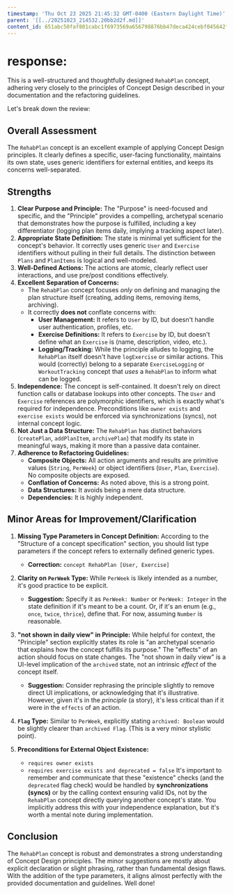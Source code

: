 ```yaml
---
timestamp: 'Thu Oct 23 2025 21:45:32 GMT-0400 (Eastern Daylight Time)'
parent: '[[../20251023_214532.20bb2d2f.md]]'
content_id: 651abc50faf801cabc1f6973569a656798876bb47deca424cebf045642f8887c
---
```


# response:

This is a well-structured and thoughtfully designed `RehabPlan` concept, adhering very closely to the principles of Concept Design described in your documentation and the refactoring guidelines.

Let's break down the review:

## Overall Assessment

The `RehabPlan` concept is an excellent example of applying Concept Design principles. It clearly defines a specific, user-facing functionality, maintains its own state, uses generic identifiers for external entities, and keeps its concerns well-separated.

## Strengths

1. **Clear Purpose and Principle:** The "Purpose" is need-focused and specific, and the "Principle" provides a compelling, archetypal scenario that demonstrates how the purpose is fulfilled, including a key differentiator (logging plan items daily, implying a tracking aspect later).
2. **Appropriate State Definition:** The state is minimal yet sufficient for the concept's behavior. It correctly uses generic `User` and `Exercise` identifiers without pulling in their full details. The distinction between `Plans` and `PlanItems` is logical and well-modeled.
3. **Well-Defined Actions:** The actions are atomic, clearly reflect user interactions, and use pre/post conditions effectively.
4. **Excellent Separation of Concerns:**
   * The `RehabPlan` concept focuses *only* on defining and managing the plan structure itself (creating, adding items, removing items, archiving).
   * It correctly **does not** conflate concerns with:
     * **User Management:** It refers to `User` by ID, but doesn't handle user authentication, profiles, etc.
     * **Exercise Definitions:** It refers to `Exercise` by ID, but doesn't define what an `Exercise` is (name, description, video, etc.).
     * **Logging/Tracking:** While the principle alludes to logging, the `RehabPlan` itself doesn't have `logExercise` or similar actions. This would (correctly) belong to a separate `ExerciseLogging` or `WorkoutTracking` concept that *uses* a `RehabPlan` to inform what can be logged.
5. **Independence:** The concept is self-contained. It doesn't rely on direct function calls or database lookups into other concepts. The `User` and `Exercise` references are polymorphic identifiers, which is exactly what's required for independence. Preconditions like `owner exists` and `exercise exists` would be enforced via synchronizations (syncs), not internal concept logic.
6. **Not Just a Data Structure:** The `RehabPlan` has distinct behaviors (`createPlan`, `addPlanItem`, `archivePlan`) that modify its state in meaningful ways, making it more than a passive data container.
7. **Adherence to Refactoring Guidelines:**
   * **Composite Objects:** All action arguments and results are primitive values (`String`, `PerWeek`) or object identifiers (`User`, `Plan`, `Exercise`). No composite objects are exposed.
   * **Conflation of Concerns:** As noted above, this is a strong point.
   * **Data Structures:** It avoids being a mere data structure.
   * **Dependencies:** It is highly independent.

## Minor Areas for Improvement/Clarification

1. **Missing Type Parameters in Concept Definition:** According to the "Structure of a concept specification" section, you should list type parameters if the concept refers to externally defined generic types.
   * **Correction:** `concept RehabPlan [User, Exercise]`

2. **Clarity on `PerWeek` Type:** While `PerWeek` is likely intended as a number, it's good practice to be explicit.
   * **Suggestion:** Specify it as `PerWeek: Number` or `PerWeek: Integer` in the state definition if it's meant to be a count. Or, if it's an enum (e.g., `once`, `twice`, `thrice`), define that. For now, assuming `Number` is reasonable.

3. **"not shown in daily view" in Principle:** While helpful for context, the "Principle" section explicitly states its role is "an archetypal scenario that explains how the concept fulfills its purpose." The "effects" of an action should focus on state changes. The "not shown in daily view" is a UI-level implication of the `archived` state, not an intrinsic *effect* of the concept itself.
   * **Suggestion:** Consider rephrasing the principle slightly to remove direct UI implications, or acknowledging that it's illustrative. However, given it's in the *principle* (a story), it's less critical than if it were in the `effects` of an action.

4. **`Flag` Type:** Similar to `PerWeek`, explicitly stating `archived: Boolean` would be slightly clearer than `archived Flag`. (This is a very minor stylistic point).

5. **Preconditions for External Object Existence:**
   * `requires owner exists`
   * `requires exercise exists and deprecated = false`
     It's important to remember and communicate that these "existence" checks (and the `deprecated` flag check) would be handled by **synchronizations (syncs)** or by the calling context ensuring valid IDs, not by the `RehabPlan` concept directly querying another concept's state. You implicitly address this with your independence explanation, but it's worth a mental note during implementation.

## Conclusion

The `RehabPlan` concept is robust and demonstrates a strong understanding of Concept Design principles. The minor suggestions are mostly about explicit declaration or slight phrasing, rather than fundamental design flaws. With the addition of the type parameters, it aligns almost perfectly with the provided documentation and guidelines. Well done!
